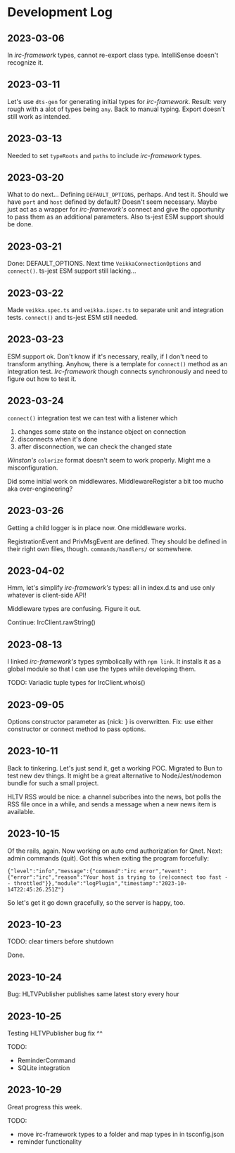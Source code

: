 # Development Log

## 2023-03-06
In *irc-framework* types, cannot re-export class type. IntelliSense doesn't recognize it.

## 2023-03-11
Let's use `dts-gen` for generating initial types for *irc-framework*. Result: very rough with a alot of types being `any`. Back to manual typing. Export doesn't still work as intended.

## 2023-03-13
Needed to set `typeRoots` and `paths` to include *irc-framework* types.

## 2023-03-20
What to do next... Defining `DEFAULT_OPTIONS`, perhaps. And test it. Should we have `port` and `host` defined by default? Doesn't seem necessary. Maybe just act as a wrapper for *irc-framework's* connect and give the opportunity to pass them as an additional parameters. Also ts-jest ESM support should be done.

## 2023-03-21
Done: DEFAULT_OPTIONS. Next time `VeikkaConnectionOptions` and `connect()`. ts-jest ESM support still lacking...

## 2023-03-22
Made `veikka.spec.ts` and `veikka.ispec.ts` to separate unit and integration tests. `connect()` and ts-jest ESM still needed.

## 2023-03-23
ESM support ok. Don't know if it's necessary, really, if I don't need to transform anything. Anyhow, there is a template for `connect()` method as an integration test. *Irc-framework* though connects synchronously and need to figure out how to test it.

## 2023-03-24
`connect()` integration test we can test with a listener which

1) changes some state on the instance object on connection
2) disconnects when it's done
3) after disconnection, we can check the changed state

*Winston's* `colorize` format doesn't seem to work properly. Might me a misconfiguration.

Did some initial work on middlewares. MiddlewareRegister a bit too mucho aka over-engineering?

## 2023-03-26

Getting a child logger is in place now. One middleware works.

RegistrationEvent and PrivMsgEvent are defined. They should be defined in their right own files, though. `commands/handlers/` or somewhere.

## 2023-04-02

Hmm, let's simplify *irc-framework's* types: all in index.d.ts and use only whatever is client-side API!

Middleware types are confusing. Figure it out.

Continue: IrcClient.rawString()

## 2023-08-13

I linked *irc-framework's* types symbolically with `npm link`. It installs it as a global module so that I can use the types while developing them.

TODO: Variadic tuple types for IrcClient.whois()

## 2023-09-05

Options constructor parameter as {nick: <nick>} is overwritten. Fix: use either constructor or connect method to pass options.

## 2023-10-11

Back to tinkering. Let's just send it, get a working POC. Migrated to Bun to test new dev things. It might be a great alternative to Node/Jest/nodemon bundle for such a small project.

HLTV RSS would be nice: a channel subcribes into the news, bot polls the RSS file once in a while, and sends a message when a new news item is available.

## 2023-10-15

Of the rails, again. Now working on auto cmd authorization for Qnet. Next: admin commands (quit). Got this when exiting the program forcefully:

`{"level":"info","message":{"command":"irc error","event":{"error":"irc","reason":"Your host is trying to (re)connect too fast -- throttled"}},"module":"logPlugin","timestamp":"2023-10-14T22:45:26.251Z"}`

So let's get it go down gracefully, so the server is happy, too.

## 2023-10-23

TODO: clear timers before shutdown

Done.

## 2023-10-24

Bug: HLTVPublisher publishes same latest story every hour

## 2023-10-25

Testing HLTVPublisher bug fix ^^

TODO:
- ReminderCommand
- SQLite integration

## 2023-10-29

Great progress this week.

TODO:
- move irc-framework types to a folder and map types in in tsconfig.json
- reminder functionality